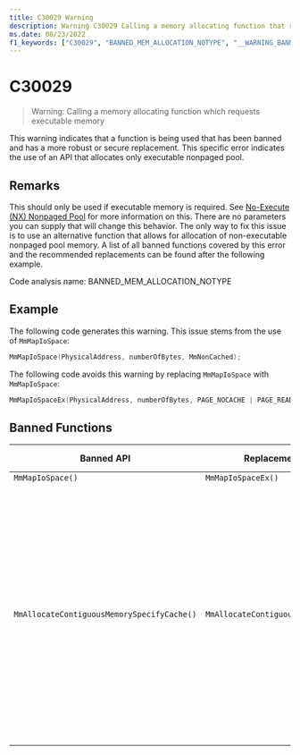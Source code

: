 ```yaml
---
title: C30029 Warning
description: Warning C30029 Calling a memory allocating function that requests executable memory.
ms.date: 08/23/2022
f1_keywords: ["C30029", "BANNED_MEM_ALLOCATION_NOTYPE", "__WARNING_BANNED_MEM_ALLOCATION_NOTYPE"]
---
```

# C30029

> Warning: Calling a memory allocating function which requests executable memory

This warning indicates that a function is being used that has been banned and has a more robust or secure replacement. This specific error indicates the use of an API that allocates only executable nonpaged pool.

## Remarks

This should only be used if executable memory is required. See [No-Execute (NX) Nonpaged Pool](../kernel/no-execute-nonpaged-pool.md) for more information on this. There are no parameters you can supply that will change this behavior. The only way to fix this issue is to use an alternative function that allows for allocation of non-executable nonpaged pool memory. A list of all banned functions covered by this error and the recommended replacements can be found after the following example.

Code analysis name: BANNED_MEM_ALLOCATION_NOTYPE

## Example

The following code generates this warning. This issue stems from the use of `MmMapIoSpace`:

```cpp
MmMapIoSpace(PhysicalAddress, numberOfBytes, MmNonCached);
```

The following code avoids this warning by replacing `MmMapIoSpace` with `MmMapIoSpace`:

```cpp
MmMapIoSpaceEx(PhysicalAddress, numberOfBytes, PAGE_NOCACHE | PAGE_READWRITE);
```

## Banned Functions

| Banned API | Replacement(s) | Rationale / Notes |
| -----------|----------------|-------|
|```MmMapIoSpace()```|```MmMapIoSpaceEx()```|
|```MmAllocateContiguousMemorySpecifyCache()```|```MmAllocateContiguousNodeMemory()```|Depending on the cache type, SpecifyCache can be used in a way that limits it to non-executable memory. However, using NodeMemory will ensure this. See [C30030, subsection 'For defects involving cache types'](./30030-parameter-indicates-executable-memory.md#for-defects-involving-cache-types) for more information on this.|
